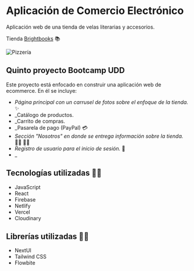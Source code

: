 # Aplicación de Comercio Electrónico

Aplicación web de una tienda de velas literarias y accesorios.

Tienda [Brightbooks](https://elegant-bubblegum-83ca7d.netlify.app/)  :books:  

![Pizzería](https://res.cloudinary.com/dhijxrbsk/image/upload/v1695941939/CapturaProyecto_qi4aaf.png)  

## Quinto proyecto Bootcamp UDD

Este proyecto está enfocado en construir una aplicación web de ecommerce. En él se incluye:

- _Página principal con un carrusel de fotos sobre el enfoque de la tienda._  :sparkles:  
- _Catálogo de productos.
- _Carrito de compras.
- _Pasarela de pago (PayPal)  :credit_card:  
- _Sección "Nosotros" en donde se entrega información sobre la tienda._  :man_cook:  :woman_cook:      
- _Registro de usuario para el inicio de sesión._  :bust_in_silhouette:  
- _

## Tecnologías utilizadas  :man_technologist:  

- JavaScript
- React
- Firebase
- Netlify
- Vercel
- Cloudinary

## Librerías utilizadas  :woman_technologist:  

- NextUI
- Tailwind CSS
- Flowbite